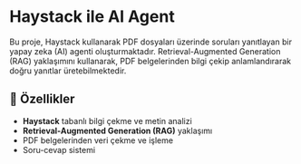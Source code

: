 # Haystack ile AI Agent

Bu proje, Haystack kullanarak PDF dosyaları üzerinde soruları yanıtlayan bir yapay zeka (AI) agenti oluşturmaktadır. Retrieval-Augmented Generation (RAG) yaklaşımını kullanarak, PDF belgelerinden bilgi çekip anlamlandırarak doğru yanıtlar üretebilmektedir.

## 🚀 Özellikler
- **Haystack** tabanlı bilgi çekme ve metin analizi
- **Retrieval-Augmented Generation (RAG)** yaklaşımı
- PDF belgelerinden veri çekme ve işleme
- Soru-cevap sistemi



